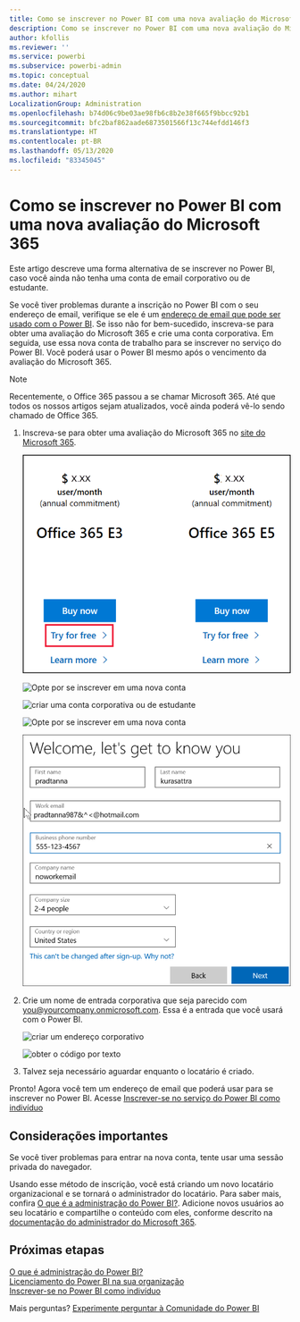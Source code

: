 ```yaml
---
title: Como se inscrever no Power BI com uma nova avaliação do Microsoft 365
description: Como se inscrever no Power BI com uma nova avaliação do Microsoft 365
author: kfollis
ms.reviewer: ''
ms.service: powerbi
ms.subservice: powerbi-admin
ms.topic: conceptual
ms.date: 04/24/2020
ms.author: mihart
LocalizationGroup: Administration
ms.openlocfilehash: b74d06c9be03ae98fb6c8b2e38f665f9bbcc92b1
ms.sourcegitcommit: bfc2baf862aade6873501566f13c744efdd146f3
ms.translationtype: HT
ms.contentlocale: pt-BR
ms.lasthandoff: 05/13/2020
ms.locfileid: "83345045"
---
```

# <a name="signing-up-for-power-bi-with-a-new-microsoft-365-trial"></a>Como se inscrever no Power BI com uma nova avaliação do Microsoft 365

Este artigo descreve uma forma alternativa de se inscrever no Power BI, caso você ainda não tenha uma conta de email corporativo ou de estudante. 

Se você tiver problemas durante a inscrição no Power BI com o seu endereço de email, verifique se ele é um [endereço de email que pode ser usado com o Power BI](../fundamentals/service-self-service-signup-for-power-bi.md#supported-email-addresses). Se isso não for bem-sucedido, inscreva-se para obter uma avaliação do Microsoft 365 e crie uma conta corporativa. Em seguida, use essa nova conta de trabalho para se inscrever no serviço do Power BI. Você poderá usar o Power BI mesmo após o vencimento da avaliação do Microsoft 365.

> [!NOTE]
> Recentemente, o Office 365 passou a se chamar Microsoft 365. Até que todos os nossos artigos sejam atualizados, você ainda poderá vê-lo sendo chamado de Office 365.

1. Inscreva-se para obter uma avaliação do Microsoft 365 no [site do Microsoft 365](https://www.microsoft.com/en-us/microsoft-365/business/compare-more-office-365-for-business-plans).

    ![página inicial](media/service-admin-signing-up-for-power-bi-with-a-new-office-365-trial/power-bi-try-now.png)

    ![Opte por se inscrever em uma nova conta](media/service-admin-signing-up-for-power-bi-with-a-new-office-365-trial/power-bi-existing.png)

    ![criar uma conta corporativa ou de estudante](media/service-admin-signing-up-for-power-bi-with-a-new-office-365-trial/power-bi-create-email.png)

    ![Opte por se inscrever em uma nova conta](media/service-admin-signing-up-for-power-bi-with-a-new-office-365-trial/power-bi-no-email.png)

    ![inserir suas informações de contato](media/service-admin-signing-up-for-power-bi-with-a-new-office-365-trial/power-bi-welcome-you.png)

    

1. Crie um nome de entrada corporativa que seja parecido com you@yourcompany.onmicrosoft.com. Essa é a entrada que você usará com o Power BI.

    ![criar um endereço corporativo](media/service-admin-signing-up-for-power-bi-with-a-new-office-365-trial/power-bi-create-address.png)

    ![obter o código por texto](media/service-admin-signing-up-for-power-bi-with-a-new-office-365-trial/power-bi-robot.png)    

1. Talvez seja necessário aguardar enquanto o locatário é criado. 

Pronto!  Agora você tem um endereço de email que poderá usar para se inscrever no Power BI. Acesse [Inscrever-se no serviço do Power BI como indivíduo](../fundamentals/service-self-service-signup-for-power-bi.md)





## <a name="important-considerations"></a>Considerações importantes
Se você tiver problemas para entrar na nova conta, tente usar uma sessão privada do navegador.    

Usando esse método de inscrição, você está criando um novo locatário organizacional e se tornará o administrador do locatário. Para saber mais, confira [O que é a administração do Power BI?](service-admin-administering-power-bi-in-your-organization.md). Adicione novos usuários ao seu locatário e compartilhe o conteúdo com eles, conforme descrito na [documentação do administrador do Microsoft 365](https://support.office.com/en-sg/article/Add-users-individually-to-Office-365---Admin-Help-1970f7d6-03b5-442f-b385-5880b9c256ec).

## <a name="next-steps"></a>Próximas etapas

[O que é administração do Power BI?](service-admin-administering-power-bi-in-your-organization.md)  
[Licenciamento do Power BI na sua organização](service-admin-licensing-organization.md)  
[Inscrever-se no Power BI como indivíduo](../fundamentals/service-self-service-signup-for-power-bi.md)

Mais perguntas? [Experimente perguntar à Comunidade do Power BI](https://community.powerbi.com/)